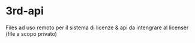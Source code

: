 # 3rd-api
Files ad uso remoto per il sistema di licenze & api da intengrare al licenser (file a scopo privato)
